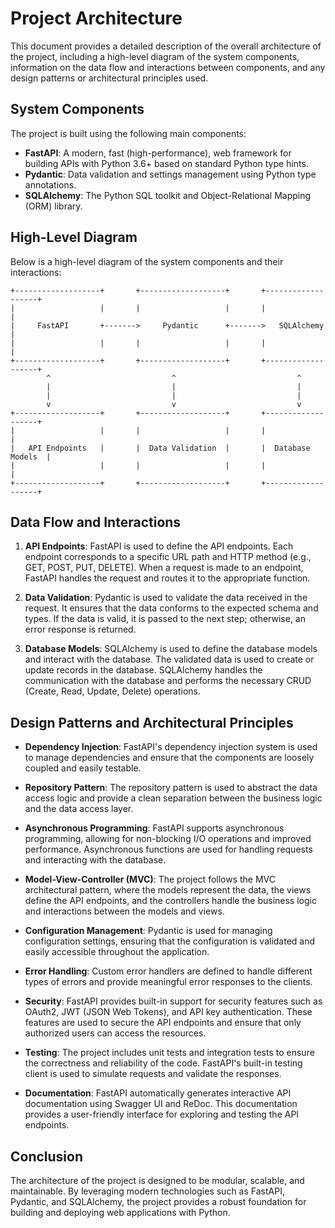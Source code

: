 # Project Architecture

This document provides a detailed description of the overall architecture of the project, including a high-level diagram of the system components, information on the data flow and interactions between components, and any design patterns or architectural principles used.

## System Components

The project is built using the following main components:

- **FastAPI**: A modern, fast (high-performance), web framework for building APIs with Python 3.6+ based on standard Python type hints.
- **Pydantic**: Data validation and settings management using Python type annotations.
- **SQLAlchemy**: The Python SQL toolkit and Object-Relational Mapping (ORM) library.

## High-Level Diagram

Below is a high-level diagram of the system components and their interactions:

```
+-------------------+       +-------------------+       +-------------------+
|                   |       |                   |       |                   |
|     FastAPI       +------->     Pydantic      +------->   SQLAlchemy      |
|                   |       |                   |       |                   |
+-------------------+       +-------------------+       +-------------------+
        ^                           ^                           ^
        |                           |                           |
        |                           |                           |
        v                           v                           v
+-------------------+       +-------------------+       +-------------------+
|                   |       |                   |       |                   |
|   API Endpoints   |       |  Data Validation  |       |  Database Models  |
|                   |       |                   |       |                   |
+-------------------+       +-------------------+       +-------------------+
```

## Data Flow and Interactions

1. **API Endpoints**: FastAPI is used to define the API endpoints. Each endpoint corresponds to a specific URL path and HTTP method (e.g., GET, POST, PUT, DELETE). When a request is made to an endpoint, FastAPI handles the request and routes it to the appropriate function.

2. **Data Validation**: Pydantic is used to validate the data received in the request. It ensures that the data conforms to the expected schema and types. If the data is valid, it is passed to the next step; otherwise, an error response is returned.

3. **Database Models**: SQLAlchemy is used to define the database models and interact with the database. The validated data is used to create or update records in the database. SQLAlchemy handles the communication with the database and performs the necessary CRUD (Create, Read, Update, Delete) operations.

## Design Patterns and Architectural Principles

- **Dependency Injection**: FastAPI's dependency injection system is used to manage dependencies and ensure that the components are loosely coupled and easily testable.

- **Repository Pattern**: The repository pattern is used to abstract the data access logic and provide a clean separation between the business logic and the data access layer.

- **Asynchronous Programming**: FastAPI supports asynchronous programming, allowing for non-blocking I/O operations and improved performance. Asynchronous functions are used for handling requests and interacting with the database.

- **Model-View-Controller (MVC)**: The project follows the MVC architectural pattern, where the models represent the data, the views define the API endpoints, and the controllers handle the business logic and interactions between the models and views.

- **Configuration Management**: Pydantic is used for managing configuration settings, ensuring that the configuration is validated and easily accessible throughout the application.

- **Error Handling**: Custom error handlers are defined to handle different types of errors and provide meaningful error responses to the clients.

- **Security**: FastAPI provides built-in support for security features such as OAuth2, JWT (JSON Web Tokens), and API key authentication. These features are used to secure the API endpoints and ensure that only authorized users can access the resources.

- **Testing**: The project includes unit tests and integration tests to ensure the correctness and reliability of the code. FastAPI's built-in testing client is used to simulate requests and validate the responses.

- **Documentation**: FastAPI automatically generates interactive API documentation using Swagger UI and ReDoc. This documentation provides a user-friendly interface for exploring and testing the API endpoints.

## Conclusion

The architecture of the project is designed to be modular, scalable, and maintainable. By leveraging modern technologies such as FastAPI, Pydantic, and SQLAlchemy, the project provides a robust foundation for building and deploying web applications with Python.
